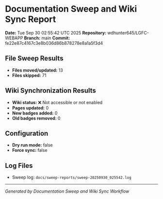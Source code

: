 # Documentation Sweep and Wiki Sync Report

**Date:** Tue Sep 30 02:55:42 UTC 2025
**Repository:** wdhunter645/LGFC-WEBAPP
**Branch:** main
**Commit:** fe22e87c4167c3e8b036d86b878278e8a1a5f3d4

## File Sweep Results

- **Files moved/updated:** 13
- **Files skipped:** 71

## Wiki Synchronization Results

- **Wiki status:** ❌ Not accessible or not enabled
- **Pages updated:** 0
- **New badges added:** 0
- **Old badges removed:** 0

## Configuration

- **Dry run mode:** false
- **Force sync:** false

## Log Files

- Sweep log: `docs/sweep-reports/sweep-20250930_025542.log`

---
*Generated by Documentation Sweep and Wiki Sync Workflow*
